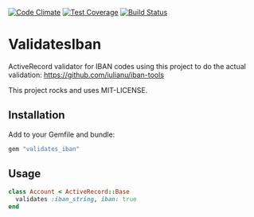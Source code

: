 [![Code Climate](https://codeclimate.com/github/kaspernj/validates_iban/badges/gpa.svg)](https://codeclimate.com/github/kaspernj/validates_iban)
[![Test Coverage](https://codeclimate.com/github/kaspernj/validates_iban/badges/coverage.svg)](https://codeclimate.com/github/kaspernj/validates_iban)
[![Build Status](https://img.shields.io/shippable/54a7b728d46935d5fbc15f77.svg)](https://app.shippable.com/projects/54a7b728d46935d5fbc15f77/builds/latest)

# ValidatesIban

ActiveRecord validator for IBAN codes using this project to do the actual validation:
https://github.com/iulianu/iban-tools

This project rocks and uses MIT-LICENSE.


## Installation

Add to your Gemfile and bundle:
```ruby
gem "validates_iban"
```


## Usage

```ruby
class Account < ActiveRecord::Base
  validates :iban_string, iban: true
end
```
